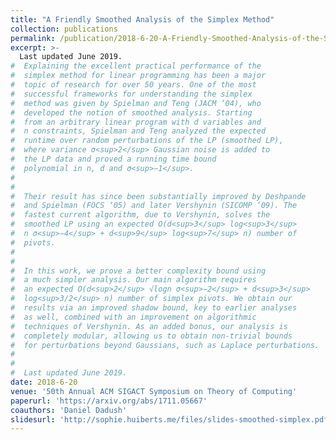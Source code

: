 ```yaml
---
title: "A Friendly Smoothed Analysis of the Simplex Method"
collection: publications
permalink: /publication/2018-6-20-A-Friendly-Smoothed-Analysis-of-the-Simplex-Method
excerpt: >-
  Last updated June 2019.
#  Explaining the excellent practical performance of the
#  simplex method for linear programming has been a major
#  topic of research for over 50 years. One of the most
#  successful frameworks for understanding the simplex
#  method was given by Spielman and Teng (JACM ‘04), who
#  developed the notion of smoothed analysis. Starting
#  from an arbitrary linear program with d variables and
#  n constraints, Spielman and Teng analyzed the expected
#  runtime over random perturbations of the LP (smoothed LP),
#  where variance σ<sup>2</sup> Gaussian noise is added to
#  the LP data and proved a running time bound
#  polynomial in n, d and σ<sup>−1</sup>.   
#
#
#  Their result has since been substantially improved by Deshpande
#  and Spielman (FOCS ‘05) and later Vershynin (SICOMP ‘09). The
#  fastest current algorithm, due to Vershynin, solves the
#  smoothed LP using an expected O(d<sup>3</sup> log<sup>3</sup>
#  n σ<sup>−4</sup> + d<sup>9</sup> log<sup>7</sup> n) number of
#  pivots.   
#
#
#  In this work, we prove a better complexity bound using
#  a much simpler analysis. Our main algorithm requires
#  an expected O(d<sup>2</sup> √logn σ<sup>−2</sup> + d<sup>3</sup>
#  log<sup>3/2</sup> n) number of simplex pivots. We obtain our
#  results via an improved shadow bound, key to earlier analyses
#  as well, combined with an improvement on algorithmic
#  techniques of Vershynin. As an added bonus, our analysis is
#  completely modular, allowing us to obtain non-trivial bounds
#  for perturbations beyond Gaussians, such as Laplace perturbations.    
#
#
#  Last updated June 2019.
date: 2018-6-20
venue: '50th Annual ACM SIGACT Symposium on Theory of Computing'
paperurl: 'https://arxiv.org/abs/1711.05667'
coauthors: 'Daniel Dadush'
slidesurl: 'http://sophie.huiberts.me/files/slides-smoothed-simplex.pdf'
---
```

